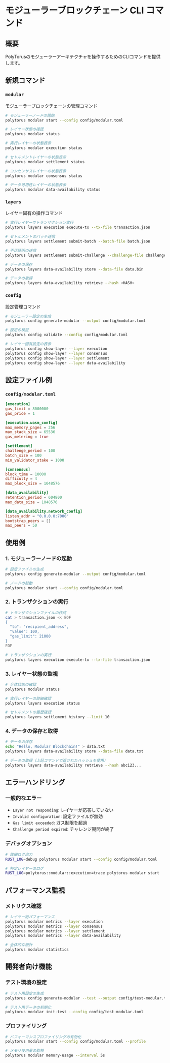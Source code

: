 # モジューラーブロックチェーン CLI コマンド

## 概要
PolyTorusのモジューラーアーキテクチャを操作するためのCLIコマンドを提供します。

## 新規コマンド

### `modular`
モジューラーブロックチェーンの管理コマンド

```bash
# モジューラーノードの開始
polytorus modular start --config config/modular.toml

# レイヤー状態の確認
polytorus modular status

# 実行レイヤーの状態表示
polytorus modular execution status

# セトルメントレイヤーの状態表示
polytorus modular settlement status

# コンセンサスレイヤーの状態表示
polytorus modular consensus status

# データ可用性レイヤーの状態表示
polytorus modular data-availability status
```

### `layers`
レイヤー固有の操作コマンド

```bash
# 実行レイヤーでトランザクション実行
polytorus layers execution execute-tx --tx-file transaction.json

# セトルメントのバッチ送信
polytorus layers settlement submit-batch --batch-file batch.json

# 不正証明の送信
polytorus layers settlement submit-challenge --challenge-file challenge.json

# データの保存
polytorus layers data-availability store --data-file data.bin

# データの取得
polytorus layers data-availability retrieve --hash <HASH>
```

### `config`
設定管理コマンド

```bash
# モジューラー設定の生成
polytorus config generate-modular --output config/modular.toml

# 設定の検証
polytorus config validate --config config/modular.toml

# レイヤー固有設定の表示
polytorus config show-layer --layer execution
polytorus config show-layer --layer consensus
polytorus config show-layer --layer settlement
polytorus config show-layer --layer data-availability
```

## 設定ファイル例

### `config/modular.toml`
```toml
[execution]
gas_limit = 8000000
gas_price = 1

[execution.wasm_config]
max_memory_pages = 256
max_stack_size = 65536
gas_metering = true

[settlement]
challenge_period = 100
batch_size = 100
min_validator_stake = 1000

[consensus]
block_time = 10000
difficulty = 4
max_block_size = 1048576

[data_availability]
retention_period = 604800
max_data_size = 1048576

[data_availability.network_config]
listen_addr = "0.0.0.0:7000"
bootstrap_peers = []
max_peers = 50
```

## 使用例

### 1. モジューラーノードの起動
```bash
# 設定ファイルの生成
polytorus config generate-modular --output config/modular.toml

# ノードの起動
polytorus modular start --config config/modular.toml
```

### 2. トランザクションの実行
```bash
# トランザクションファイルの作成
cat > transaction.json << EOF
{
  "to": "recipient_address",
  "value": 100,
  "gas_limit": 21000
}
EOF

# トランザクションの実行
polytorus layers execution execute-tx --tx-file transaction.json
```

### 3. レイヤー状態の監視
```bash
# 全体状態の確認
polytorus modular status

# 実行レイヤーの詳細確認
polytorus layers execution status

# セトルメントの履歴確認
polytorus layers settlement history --limit 10
```

### 4. データの保存と取得
```bash
# データの保存
echo "Hello, Modular Blockchain!" > data.txt
polytorus layers data-availability store --data-file data.txt

# データの取得（上記コマンドで返されたハッシュを使用）
polytorus layers data-availability retrieve --hash abc123...
```

## エラーハンドリング

### 一般的なエラー
- `Layer not responding`: レイヤーが応答していない
- `Invalid configuration`: 設定ファイルが無効
- `Gas limit exceeded`: ガス制限を超過
- `Challenge period expired`: チャレンジ期間が終了

### デバッグオプション
```bash
# 詳細ログ出力
RUST_LOG=debug polytorus modular start --config config/modular.toml

# 特定レイヤーのログ
RUST_LOG=polytorus::modular::execution=trace polytorus modular start
```

## パフォーマンス監視

### メトリクス確認
```bash
# レイヤー別パフォーマンス
polytorus modular metrics --layer execution
polytorus modular metrics --layer consensus
polytorus modular metrics --layer settlement
polytorus modular metrics --layer data-availability

# 全体的な統計
polytorus modular statistics
```

## 開発者向け機能

### テスト環境の設定
```bash
# テスト用設定の生成
polytorus config generate-modular --test --output config/test-modular.toml

# テスト用データの初期化
polytorus modular init-test --config config/test-modular.toml
```

### プロファイリング
```bash
# パフォーマンスプロファイリングの有効化
polytorus modular start --config config/modular.toml --profile

# メモリ使用量の監視
polytorus modular memory-usage --interval 5s
```
